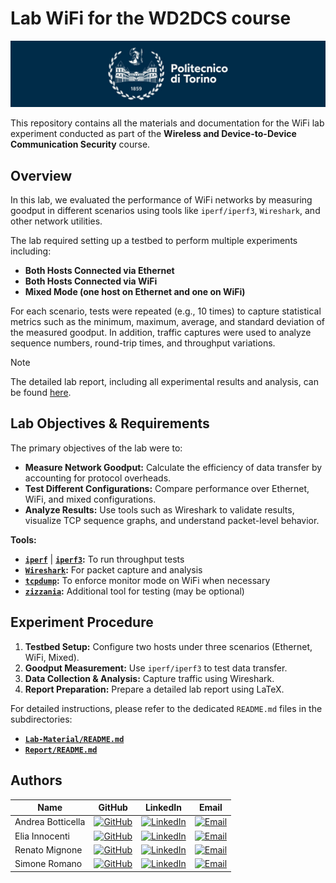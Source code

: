 # Lab WiFi for the WD2DCS course

![Polito Logo](resources/logo_polito.jpg)

This repository contains all the materials and documentation for the WiFi lab experiment conducted as part of the **Wireless and Device-to-Device Communication Security** course.

## Overview

In this lab, we evaluated the performance of WiFi networks by measuring goodput in different scenarios using tools like `iperf/iperf3`, `Wireshark`, and other network utilities.

The lab required setting up a testbed to perform multiple experiments including:
- **Both Hosts Connected via Ethernet**
- **Both Hosts Connected via WiFi**
- **Mixed Mode (one host on Ethernet and one on WiFi)**

For each scenario, tests were repeated (e.g., 10 times) to capture statistical metrics such as the minimum, maximum, average, and standard deviation of the measured goodput. In addition, traffic captures were used to analyze sequence numbers, round-trip times, and throughput variations.

> [!NOTE]
> The detailed lab report, including all experimental results and analysis, can be found [here](Report/LabWiFi.pdf).

## Lab Objectives & Requirements

The primary objectives of the lab were to:
- **Measure Network Goodput:** Calculate the efficiency of data transfer by accounting for protocol overheads.
- **Test Different Configurations:** Compare performance over Ethernet, WiFi, and mixed configurations.
- **Analyze Results:** Use tools such as Wireshark to validate results, visualize TCP sequence graphs, and understand packet-level behavior.

**Tools:**
  - [**`iperf`**](https://sourceforge.net/projects/iperf2/) | [**`iperf3`**](https://iperf.fr)**:** To run throughput tests
  - [**`Wireshark`**](https://www.wireshark.org)**:** For packet capture and analysis  
  - [**`tcpdump`**](https://www.tcpdump.org)**:** To enforce monitor mode on WiFi when necessary  
  - [**`zizzania`**](https://github.com/cyrus-and/zizzania)**:** Additional tool for testing (may be optional)  

## Experiment Procedure

1. **Testbed Setup:** Configure two hosts under three scenarios (Ethernet, WiFi, Mixed).
2. **Goodput Measurement:** Use `iperf/iperf3` to test data transfer.
3. **Data Collection & Analysis:** Capture traffic using Wireshark.
4. **Report Preparation:** Prepare a detailed lab report using LaTeX.

For detailed instructions, please refer to the dedicated `README.md` files in the subdirectories:
- [**`Lab-Material/README.md`**](Lab-Material/README.md)
- [**`Report/README.md`**](Report/README.md)

## Authors

| Name              | GitHub                                                                                                               | LinkedIn                                                                                                                                  | Email                                                                                                            |
| ----------------- | -------------------------------------------------------------------------------------------------------------------- | ----------------------------------------------------------------------------------------------------------------------------------------- | ---------------------------------------------------------------------------------------------------------------- |
| Andrea Botticella | [![GitHub](https://img.shields.io/badge/GitHub-Profile-informational?logo=github)](https://github.com/Botti01)       | [![LinkedIn](https://img.shields.io/badge/LinkedIn-Profile-blue?logo=linkedin)](https://www.linkedin.com/in/andrea-botticella-353169293/) | [![Email](https://img.shields.io/badge/Email-Send-blue?logo=gmail)](mailto:andrea.botticella@studenti.polito.it) |
| Elia Innocenti    | [![GitHub](https://img.shields.io/badge/GitHub-Profile-informational?logo=github)](https://github.com/eliainnocenti) | [![LinkedIn](https://img.shields.io/badge/LinkedIn-Profile-blue?logo=linkedin)](https://www.linkedin.com/in/eliainnocenti/)               | [![Email](https://img.shields.io/badge/Email-Send-blue?logo=gmail)](mailto:elia.innocenti@studenti.polito.it)    |
| Renato Mignone    | [![GitHub](https://img.shields.io/badge/GitHub-Profile-informational?logo=github)](https://github.com/RenatoMignone) | [![LinkedIn](https://img.shields.io/badge/LinkedIn-Profile-blue?logo=linkedin)](https://www.linkedin.com/in/renato-mignone/)              | [![Email](https://img.shields.io/badge/Email-Send-blue?logo=gmail)](mailto:renato.mignone@studenti.polito.it)    |
| Simone Romano     | [![GitHub](https://img.shields.io/badge/GitHub-Profile-informational?logo=github)](https://github.com/sroman0)       | [![LinkedIn](https://img.shields.io/badge/LinkedIn-Profile-blue?logo=linkedin)](https://www.linkedin.com/in/simone-romano-383277307/)     | [![Email](https://img.shields.io/badge/Email-Send-blue?logo=gmail)](mailto:simone.romano@studenti.polito.it)     |
